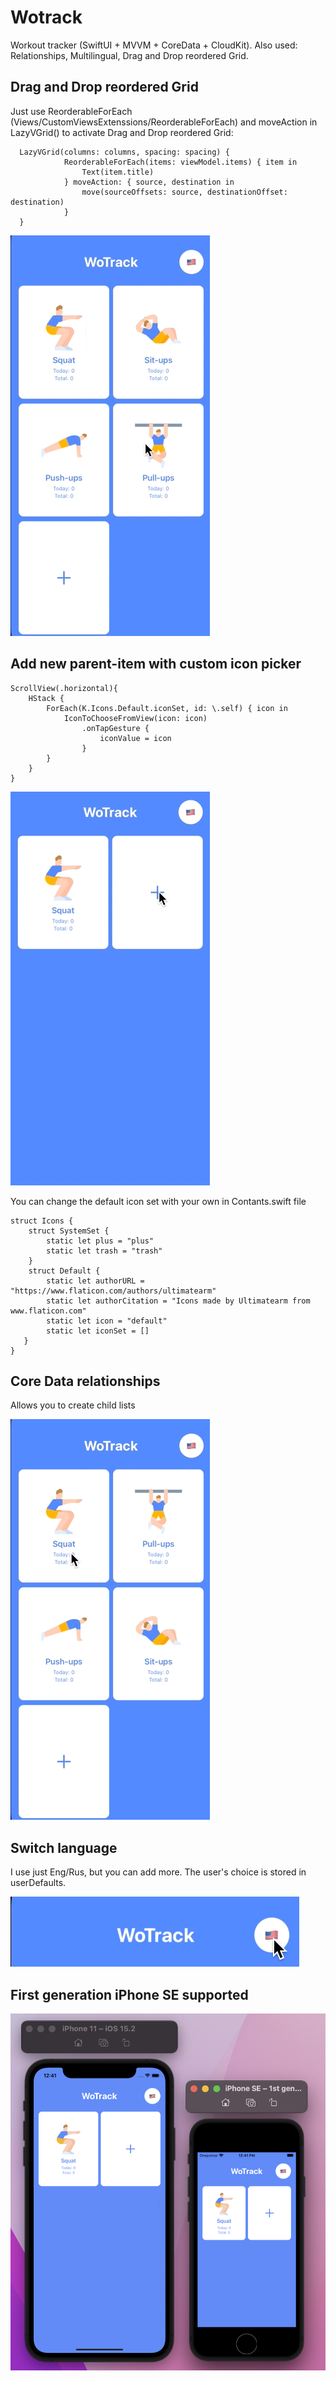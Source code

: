 # Wotrack
Workout tracker (SwiftUI + MVVM + CoreData + CloudKit). Also used: Relationships, Multilingual, Drag and Drop reordered Grid.

## Drag and Drop reordered Grid
Just use ReorderableForEach (Views/CustomViewsExtenssions/ReorderableForEach) and moveAction in LazyVGrid() to activate Drag and Drop reordered Grid:

```
  LazyVGrid(columns: columns, spacing: spacing) {
            ReorderableForEach(items: viewModel.items) { item in
                Text(item.title)
            } moveAction: { source, destination in
                move(sourceOffsets: source, destinationOffset: destination)
            }
  }

```

![App gif preview](https://github.com/konopat/Wotrack/blob/ff954dc262c43ebf8de850c66589cc2058ef3c80/dragableGrid.gif)

## Add new parent-item with custom icon picker

```
ScrollView(.horizontal){
    HStack {
        ForEach(K.Icons.Default.iconSet, id: \.self) { icon in
            IconToChooseFromView(icon: icon)
                .onTapGesture {
                    iconValue = icon
                }
        }
    }
}

```
![App gif preview](https://github.com/konopat/Wotrack/blob/3a270d845d91d1571033ac00f567060c1450501c/iconSet.gif)

You can change the default icon set with your own in Contants.swift file

```
struct Icons {
    struct SystemSet {
        static let plus = "plus"
        static let trash = "trash"
    }
    struct Default {
        static let authorURL = "https://www.flaticon.com/authors/ultimatearm"
        static let authorCitation = "Icons made by Ultimatearm from www.flaticon.com"
        static let icon = "default"
        static let iconSet = []
   }
}

```
## Core Data relationships

Allows you to create child lists

![App gif preview](https://github.com/konopat/Wotrack/blob/3a270d845d91d1571033ac00f567060c1450501c/CDRelationships.gif)

## Switch language

I use just Eng/Rus, but you can add more. The user's choice is stored in userDefaults.

![App gif preview](https://github.com/konopat/Wotrack/blob/efa9cae25341108248022e9153b9acdb28315a45/switchLanguage.gif)

## First generation iPhone SE supported

![First generation iPhone SE supported](https://github.com/konopat/Wotrack/blob/6be8c796087054a53887a18f6811f1ce5ce2bf43/iphoneSE.png)
